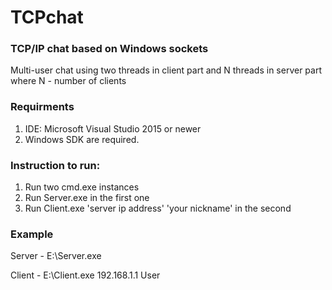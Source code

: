 # TCPchat
### TCP/IP chat based on Windows sockets
Multi-user chat using two threads in client part and N threads in server part where N - number of clients

### Requirments
1. IDE: Microsoft Visual Studio 2015 or newer 
2. Windows SDK are required.


### Instruction to run:
1. Run two cmd.exe instances 
2. Run Server.exe in the first one
3. Run Client.exe 'server ip address' 'your nickname' in the second


### Example
Server - E:\Server.exe

Client - E:\Client.exe 192.168.1.1 User
